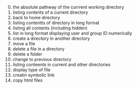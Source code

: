0. the absolute pathway of the currrent working directory
1. listing contents of a current  directory
2. back to home directory
3. listing contentts of directory in long format
4. listing all contents (including hidden)
5. list in long format displaying user and group ID numerically
6. create a directory in another directory
7. move a file
8. delete a file in a directory
9. delete a folder
10. change to previous directory 
11. listing conteents in current and other directories
12. display type of file
13. creatin symbolic link
14. copy html files 
